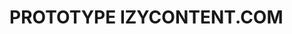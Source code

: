 # PROTOTYPE IZYCONTENT.COM

<!-- so this is just a prototype so i want to focus on the main feature.
What i want is just to be able to click a button and receive ten images with
10 AI generated text (probably like développement personnel shit) -->

<!--
------- TO DO  -------
[X] connect with the creatomate
[X] generate an image with the canva
[X] connect with openAI or any free LLM i can find
[X] first we click the button
[X] then we show the 10 AI sentences generated
[X] on click on the wanted sentences -> we create the videos
[X] set up a proto front end
[X] set up vercel
[X] set up the db
[X] set up the authentication
[X] push the user data to the db
[X] set up stripe
[X] create 3 type of abonnements and connect them to the ui
[X] set the tier role related to the abonnement in the db
[X] add the product ID from stripe to the tier table and call it in the buy server action
[X] when login, give a chat gpt conversation id to the user
[X] save the messages history for each conversation
[X] change conversation for each user login in
[] when switch plan, delete previous plan before adding the new one
[] limit access to video creation in function of the role
[] generate the production stripe keys (all the env variables but also the products api)
[] set up the project
-->
